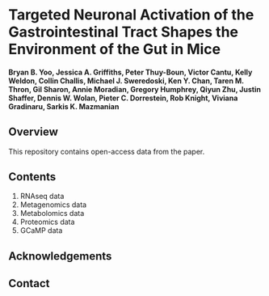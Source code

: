 # Targeted Neuronal Activation of the Gastrointestinal Tract Shapes the Environment of the Gut in Mice
####  Bryan B. Yoo, Jessica A. Griffiths, Peter Thuy-Boun, Victor Cantu, Kelly Weldon, Collin Challis, Michael J. Sweredoski, Ken Y. Chan, Taren M. Thron, Gil Sharon, Annie Moradian, Gregory Humphrey, Qiyun Zhu, Justin Shaffer, Dennis W. Wolan, Pieter C. Dorrestein, Rob Knight, Viviana Gradinaru, Sarkis K. Mazmanian

## Overview

This repository contains open-access data from the paper. 


## Contents
1. RNAseq data
2. Metagenomics data
3. Metabolomics data
4. Proteomics data
5. GCaMP data

## Acknowledgements

## Contact



